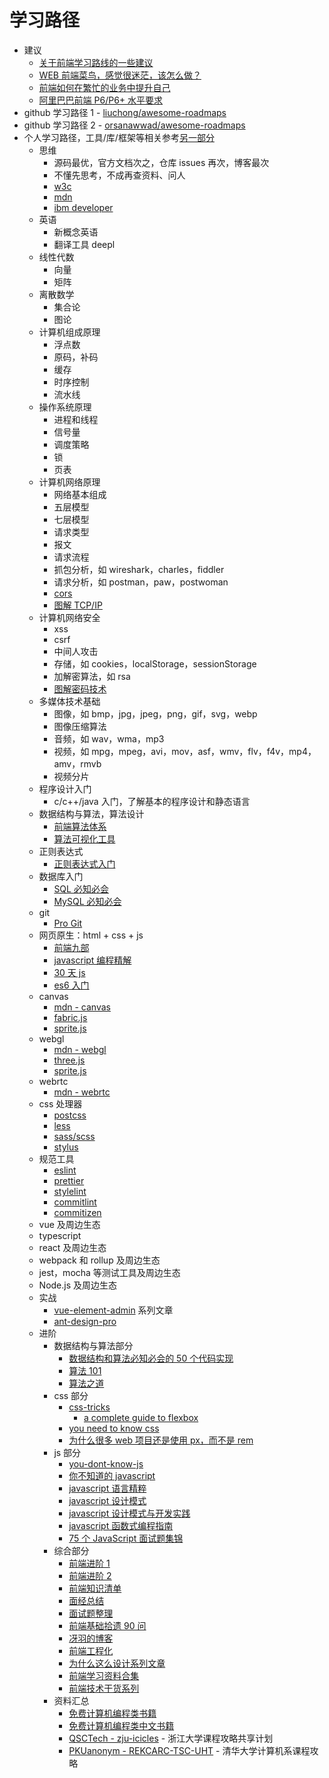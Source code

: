 # 学习路径

- 建议
  - [关于前端学习路线的一些建议](https://mp.weixin.qq.com/s/ikVW2kks3wS5UdrUH9vDRQ)
  - [WEB 前端菜鸟，感觉很迷茫，该怎么做？](https://mp.weixin.qq.com/s/8YQD3VlAPagMldww3e9S2A)
  - [前端如何在繁忙的业务中提升自己](https://mp.weixin.qq.com/s/7VddgPmY8bdo9uBSdH7guA)
  - [阿里巴巴前端 P6/P6+ 水平要求](https://www.zhihu.com/question/61281984/answer/1306626251)
- github 学习路径 1 - [liuchong/awesome-roadmaps](https://github.com/liuchong/awesome-roadmaps)
- github 学习路径 2 - [orsanawwad/awesome-roadmaps](https://github.com/orsanawwad/awesome-roadmaps)
- 个人学习路径，工具/库/框架等相关参考[另一部分](../lib-toolkit-framework-and-more/README.md)
  - 思维
    - 源码最优，官方文档次之，仓库 issues 再次，博客最次
    - 不懂先思考，不成再查资料、问人
    - [w3c](https://www.w3.org/)
    - [mdn](https://developer.mozilla.org/)
    - [ibm developer](https://www.ibm.com/developerworks/cn/index.html)
  - 英语
    - 新概念英语
    - 翻译工具 deepl
  - 线性代数
    - 向量
    - 矩阵
  - 离散数学
    - 集合论
    - 图论
  - 计算机组成原理
    - 浮点数
    - 原码，补码
    - 缓存
    - 时序控制
    - 流水线
  - 操作系统原理
    - 进程和线程
    - 信号量
    - 调度策略
    - 锁
    - 页表
  - 计算机网络原理
    - 网络基本组成
    - 五层模型
    - 七层模型
    - 请求类型
    - 报文
    - 请求流程
    - 抓包分析，如 wireshark，charles，fiddler
    - 请求分析，如 postman，paw，postwoman
    - [cors](http://www.ruanyifeng.com/blog/2016/04/cors.html)
    - [图解 TCP/IP](https://book.douban.com/subject/24737674/)
  - 计算机网络安全
    - xss
    - csrf
    - 中间人攻击
    - 存储，如 cookies，localStorage，sessionStorage
    - 加解密算法，如 rsa
    - [图解密码技术](https://book.douban.com/subject/26265544/)
  - 多媒体技术基础
    - 图像，如 bmp，jpg，jpeg，png，gif，svg，webp
    - 图像压缩算法
    - 音频，如 wav，wma，mp3
    - 视频，如 mpg，mpeg，avi，mov，asf，wmv，flv，f4v，mp4，amv，rmvb
    - 视频分片
  - 程序设计入门
    - c/c++/java 入门，了解基本的程序设计和静态语言
  - 数据结构与算法，算法设计
    - [前端算法体系](https://github.com/sisterAn/JavaScript-Algorithms)
    - [算法可视化工具](https://github.com/algorithm-visualizer/algorithm-visualizer)
  - 正则表达式
    - [正则表达式入门](http://www.cnblogs.com/deerchao/archive/2006/08/24/zhengzhe30fengzhongjiaocheng.html)
  - 数据库入门
    - [SQL 必知必会](https://weread.qq.com/web/reader/95232130715c01b39521460)
    - [MySQL 必知必会](https://weread.qq.com/web/reader/929321f0715c01b5929bd3f)
  - git
    - [Pro Git](https://git-scm.com/book/zh/v2)
  - 网页原生：html + css + js
    - [前端九部](https://www.yuque.com/fe9/basic)
    - [javascript 编程精解](https://weread.qq.com/web/reader/14632cb071d2827314677c6kc81322c012c81e728d9d180)
    - [30 天 js](https://github.com/Asabeneh/30DaysOfJavaScript)
    - [es6 入门](http://es6.ruanyifeng.com/)
  - canvas
    - [mdn - canvas](https://developer.mozilla.org/zh-CN/docs/Web/API/Canvas_API)
    - [fabric.js](https://github.com/fabricjs/fabric.js)
    - [sprite.js](https://github.com/spritejs/spritejs)
  - webgl
    - [mdn - webgl](https://developer.mozilla.org/zh-CN/docs/Web/API/WebGL_API)
    - [three.js](https://threejs.org/)
    - [sprite.js](https://github.com/spritejs/spritejs)
  - webrtc
    - [mdn - webrtc](https://developer.mozilla.org/zh-CN/docs/Glossary/WebRTC)
  - css 处理器
    - [postcss](https://postcss.org/)
    - [less](http://lesscss.org/)
    - [sass/scss](https://sass-lang.com/)
    - [stylus](https://stylus-lang.com/)
  - 规范工具
    - [eslint](https://eslint.org/)
    - [prettier](https://prettier.io/)
    - [stylelint](https://stylelint.io/)
    - [commitlint](https://commitlint.js.org/)
    - [commitizen](https://github.com/commitizen/cz-cli)
  - vue 及周边生态
  - typescript
  - react 及周边生态
  - webpack 和 rollup 及周边生态
  - jest，mocha 等测试工具及周边生态
  - Node.js 及周边生态
  - 实战
    - [vue-element-admin](https://panjiachen.github.io/vue-element-admin-site/zh/guide/#%E5%89%8D%E5%BA%8F%E5%87%86%E5%A4%87) 系列文章
    - [ant-design-pro](https://ant-design-pro.gitee.io/index-cn)
  - 进阶
    - 数据结构与算法部分
      - [数据结构和算法必知必会的 50 个代码实现](https://github.com/wangzheng0822/algo)
      - [算法 101](https://101.zoo.team/)
      - [算法之道](https://book.douban.com/subject/4249686/)
    - css 部分
      - [css-tricks](https://css-tricks.com/)
        - [a complete guide to flexbox](https://css-tricks.com/snippets/css/a-guide-to-flexbox/)
      - [you need to know css](https://github.com/l-hammer/You-need-to-know-css)
      - [为什么很多 web 项目还是使用 px，而不是 rem](https://www.zhihu.com/question/313971223/answer/628236155)
    - js 部分
      - [you-dont-know-js](https://github.com/getify/You-Dont-Know-JS)
      - [你不知道的 javascript](https://weread.qq.com/web/reader/8c632230715c01a18c683d8)
      - [javascript 语言精粹](https://book.douban.com/subject/3590768/)
      - [javascript 设计模式](https://book.douban.com/subject/3329540/)
      - [javascript 设计模式与开发实践](https://weread.qq.com/web/reader/6bf3215071a123016bf0b74)
      - [javascript 函数式编程指南](https://llh911001.gitbooks.io/mostly-adequate-guide-chinese/content/)
      - [75 个 JavaScript 面试题集锦](https://mp.weixin.qq.com/s/HoltfI8MdE2DIihaWT0RCQ)
    - 综合部分
      - [前端进阶 1](https://yuchengkai.cn/home/)
      - [前端进阶 2](https://muyiy.cn/)
      - [前端知识清单](https://github.com/thedaviddias/Front-End-Checklist)
      - [面经总结](http://blog.poetries.top/FE-Interview-Questions/)
      - [面试题整理](https://mp.weixin.qq.com/s/9XoKz2CeQXBgCobEwMuanQ)
      - [前端基础拾遗 90 问](https://juejin.im/post/5e8b261ae51d4546c0382ab4)
      - [冴羽的博客](https://github.com/mqyqingfeng/Blog)
      - [前端工程化](https://github.com/fouber/blog)
      - [为什么这么设计系列文章](https://draven.co/whys-the-design/)
      - [前端学习资料合集](https://github.com/fyuanfen/note)
      - [前端技术干货系列](https://mp.weixin.qq.com/s/G8b2SRG0FqI5taGwjH35aw)
    - 资料汇总
      - [免费计算机编程类书籍](https://github.com/EbookFoundation/free-programming-books/blob/master/free-programming-books-zh.md)
      - [免费计算机编程类中文书籍](https://github.com/justjavac/free-programming-books-zh_CN)
      - [QSCTech - zju-icicles](https://github.com/QSCTech/zju-icicles) - 浙江大学课程攻略共享计划
      - [PKUanonym - REKCARC-TSC-UHT](https://github.com/PKUanonym/REKCARC-TSC-UHT) - 清华大学计算机系课程攻略

<Vssue />
